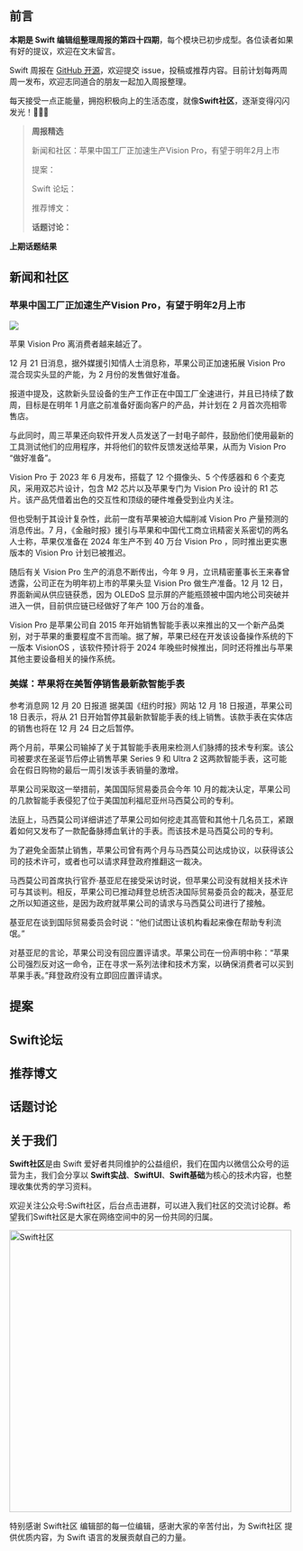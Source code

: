 ## 前言

**本期是 Swift 编辑组整理周报的第四十四期**，每个模块已初步成型。各位读者如果有好的提议，欢迎在文末留言。

Swift 周报在 [GitHub 开源](https://github.com/SwiftCommunityRes/SwiftWeekly "SwiftWeekly")，欢迎提交 issue，投稿或推荐内容。目前计划每两周周一发布，欢迎志同道合的朋友一起加入周报整理。

每天接受一点正能量，拥抱积极向上的生活态度，就像**Swift社区**，逐渐变得闪闪发光！👊👊👊

> **周报精选**
>
> 新闻和社区：苹果中国工厂正加速生产Vision Pro，有望于明年2月上市
> 
> 提案：
> 
> Swift 论坛：
>
> 推荐博文：
>
> **话题讨论：** 
> 
> 

**上期话题结果**



## 新闻和社区

### 苹果中国工厂正加速生产Vision Pro，有望于明年2月上市

![](https://pics6.baidu.com/feed/359b033b5bb5c9ea824950a5c6b0f10d3bf3b350.jpeg@f_auto?token=e96ace0fc5e825697f2c5ce5614ebec5)

苹果 Vision Pro 离消费者越来越近了。

12 月 21 日消息，据外媒援引知情人士消息称，苹果公司正加速拓展 Vision Pro 混合现实头显的产能，为 2 月份的发售做好准备。

报道中提及，这款新头显设备的生产工作正在中国工厂全速进行，并且已持续了数周，目标是在明年 1 月底之前准备好面向客户的产品，并计划在 2 月首次亮相零售店。

与此同时，周三苹果还向软件开发人员发送了一封电子邮件，鼓励他们使用最新的工具测试他们的应用程序，并将他们的软件反馈发送给苹果，从而为 Vision Pro “做好准备”。

Vision Pro 于 2023 年 6 月发布，搭载了 12 个摄像头、5 个传感器和 6 个麦克风，采用双芯片设计，包含 M2 芯片以及苹果专门为 Vision Pro 设计的 R1 芯片。该产品凭借着出色的交互性和顶级的硬件堆叠受到业内关注。

但也受制于其设计复杂性，此前一度有苹果被迫大幅削减 Vision Pro 产量预测的消息传出。7 月，《金融时报》援引与苹果和中国代工商立讯精密关系密切的两名人士称，苹果仅准备在 2024 年生产不到 40 万台 Vision Pro ，同时推出更实惠版本的 Vision Pro 计划已被推迟。

随后有关 Vision Pro 生产的消息不断传出，今年 9 月，立讯精密董事长王来春曾透露，公司正在为明年初上市的苹果头显 Vision Pro 做生产准备。12 月 12 日，界面新闻从供应链获悉，因为 OLEDoS 显示屏的产能瓶颈被中国内地公司突破并进入一供，目前供应链已经做好了年产 100 万台的准备。

Vision Pro 是苹果公司自 2015 年开始销售智能手表以来推出的又一个新产品类别，对于苹果的重要程度不言而喻。据了解，苹果已经在开发该设备操作系统的下一版本 VisionOS ，该软件预计将于 2024 年晚些时候推出，同时还将推出与苹果其他主要设备相关的操作系统。

### 美媒：苹果将在美暂停销售最新款智能手表

参考消息网 12 月 20 日报道 据美国《纽约时报》网站 12 月 18 日报道，苹果公司 18 日表示，将从 21 日开始暂停其最新款智能手表的线上销售。该款手表在实体店的销售也将在 12 月 24 日之后暂停。

两个月前，苹果公司输掉了关于其智能手表用来检测人们脉搏的技术专利案。该公司被要求在圣诞节后停止销售苹果 Series 9 和 Ultra 2 这两款智能手表，这可能会在假日购物的最后一周引发该手表销量的激增。

苹果公司采取这一举措前，美国国际贸易委员会今年 10 月的裁决认定，苹果公司的几款智能手表侵犯了位于美国加利福尼亚州马西莫公司的专利。

法庭上，马西莫公司详细讲述了苹果公司如何挖走其高管和其他十几名员工，紧跟着如何又发布了一款配备脉搏血氧计的手表。而该技术是马西莫公司的专利。

为了避免全面禁止销售，苹果公司曾有两个月与马西莫公司达成协议，以获得该公司的技术许可，或者也可以请求拜登政府推翻这一裁决。

马西莫公司首席执行官乔·基亚尼在接受采访时说，但苹果公司没有就相关技术许可与其谈判。相反，苹果公司已推动拜登总统否决国际贸易委员会的裁决，基亚尼之所以知道这些，是因为政府就苹果公司的请求与马西莫公司进行了接触。

基亚尼在谈到国际贸易委员会时说：“他们试图让该机构看起来像在帮助专利流氓。”

对基亚尼的言论，苹果公司没有回应置评请求。苹果公司在一份声明中称：“苹果公司强烈反对这一命令，正在寻求一系列法律和技术方案，以确保消费者可以买到苹果手表。”拜登政府没有立即回应置评请求。

## 提案


## Swift论坛

## 推荐博文

## 话题讨论


## 关于我们

**Swift社区**是由 Swift 爱好者共同维护的公益组织，我们在国内以微信公众号的运营为主，我们会分享以 **Swift实战**、**SwiftUl**、**Swift基础**为核心的技术内容，也整理收集优秀的学习资料。

欢迎关注公众号:Swift社区，后台点击进群，可以进入我们社区的交流讨论群。希望我们Swift社区是大家在网络空间中的另一份共同的归属。

<img width="500" alt="Swift社区" src="https://user-images.githubusercontent.com/24238160/132703149-34121c6c-fd18-491c-a697-58a0fabf3060.png">

特别感谢 Swift社区 编辑部的每一位编辑，感谢大家的辛苦付出，为 Swift社区 提供优质内容，为 Swift 语言的发展贡献自己的力量。

